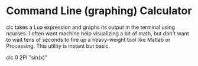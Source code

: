 Command Line (graphing) Calculator
==================================

clc takes a Lua expression and graphs its output in the terminal using ncurses. I often want machine help visualizing a bit of math, but don't want to wait tens of seconds to fire up a heavy-weight tool like Matlab or Processing. This utility is instant but basic.

clc 0 2PI "sin(x)"
